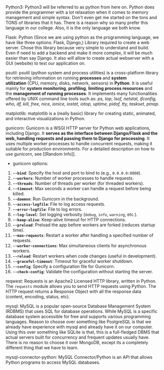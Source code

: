 Python3:
	Python3 will be referred to as python from here on. Python does provide the programmer with a lot relaxation when it comes to memory management and simple syntax. Don't even get me started on the tons and TONS of libraries that it has. There is a reason why so many prefer this language in our college. Also, it is the only language we both know. 

Flask:
	Python (Since we are using python as the programming language, we have like three options: Flask, Django,) Library required to create a web server.
	Chose this library because very simple to understand and build. Even if need to add a backend and make it more complex, it will be much easier than say Django.
	It also will allow to create actual webserver with a GUI (website) to test our application on.

psutil:
	psutil (python system and process utilities) is a cross-platform library for retrieving information on running **processes** and **system utilization** (CPU, memory, disks, network, sensors) in **Python**. It is useful mainly for **system monitoring**, **profiling**, **limiting process resources** and the **management of running processes**. It implements many functionalities offered by UNIX command line tools such as: _ps, top, lsof, netstat, ifconfig, who, df, kill, free, nice, ionice, iostat, iotop, uptime, pidof, tty, taskset, pmap_.

matplotlib:
	matplotlib is a (really basic) library for creating static, animated, and interactive visualizations in Python.

gunicorn:
	Gunicorn is a WSGI HTTP server for Python web applications, including Django. It **serves as the interface between Django/Flask and the web, handling requests and passing them to Django for processing**. It uses multiple worker processes to handle concurrent requests, making it suitable for production environments. For a detailed description on how to use gunicorn, see [[Random Info]]. 
	
- gunicorn options:
1. **`--bind`**: Specify the host and port to bind to (e.g., `0.0.0.0:8000`).
2. **`--workers`**: Number of worker processes to handle requests.
4. **`--threads`**: Number of threads per worker (for threaded workers).
5. **`--timeout`**: Max seconds a worker can handle a request before being killed.
6. **`--daemon`**: Run Gunicorn in the background.
7. **`--access-logfile`**: File to log access requests.
8. **`--error-logfile`**: File to log errors.
9. **`--log-level`**: Set logging verbosity (`debug`, `info`, `warning`, etc.).
10. **`--keep-alive`**: Keep-alive timeout for HTTP connections.
11. **`--preload`**: Preload the app before workers are forked (reduces startup time).
12. **`--max-requests`**: Restart a worker after handling a specified number of requests.
13. **`--worker-connections`**: Max simultaneous clients for asynchronous workers.
14. **`--reload`**: Restart workers when code changes (useful in development).
15. **`--graceful-timeout`**: Timeout for graceful worker shutdown.
22. **`--config`**: Specify a configuration file for Gunicorn.
25. **`--check-config`**: Validate the configuration without starting the server.

reqwest:
	Requests is an Apache2 Licensed HTTP library, written in Python. The `requests` module allows you to send HTTP requests using Python. The HTTP request returns a Response Object with all the response data (content, encoding, status, etc).

mysql:
	MySQL is a popular open-source Database Management System (RDBMS) that uses SQL for database operations. While MySQL is a specific database system accessible for free and supports various programming languages. Reason to choose over something like PostgreSQL is that we already have experience with mysql and already have it on our computer. Using this over something like SQLite is that, this is a full-fledged DBMS that actual servers built for concurrency and frequent updates usually have. There is no reason to choose it over MongoDB, except its a completely different thing that we have to learn.

mysql-connector-python:
	MySQL Connector/Python is an API that allows Python programs to access MySQL databases.